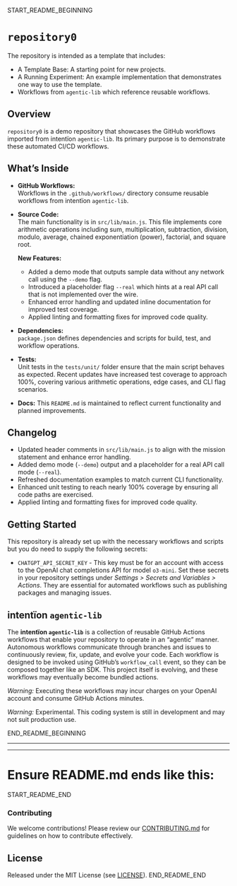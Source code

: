 START_README_BEGINNING
# `repository0`

The repository is intended as a template that includes:
* A Template Base: A starting point for new projects.
* A Running Experiment: An example implementation that demonstrates one way to use the template.
* Workflows from `agentic‑lib` which reference reusable workflows.

## Overview
`repository0` is a demo repository that showcases the GitHub workflows imported from intentïon `agentic‑lib`. Its primary purpose is to demonstrate these automated CI/CD workflows.

## What’s Inside

- **GitHub Workflows:**  
  Workflows in the `.github/workflows/` directory consume reusable workflows from intentïon `agentic‑lib`.

- **Source Code:**  
  The main functionality is in `src/lib/main.js`. This file implements core arithmetic operations including sum, multiplication, subtraction, division, modulo, average, chained exponentiation (power), factorial, and square root.
  
  **New Features:**
  - Added a demo mode that outputs sample data without any network call using the `--demo` flag.
  - Introduced a placeholder flag `--real` which hints at a real API call that is not implemented over the wire.
  - Enhanced error handling and updated inline documentation for improved test coverage.
  - Applied linting and formatting fixes for improved code quality.

- **Dependencies:**  
  `package.json` defines dependencies and scripts for build, test, and workflow operations.

- **Tests:**  
  Unit tests in the `tests/unit/` folder ensure that the main script behaves as expected. Recent updates have increased test coverage to approach 100%, covering various arithmetic operations, edge cases, and CLI flag scenarios.

- **Docs:**
  This `README.md` is maintained to reflect current functionality and planned improvements.

## Changelog
- Updated header comments in `src/lib/main.js` to align with the mission statement and enhance error handling.
- Added demo mode (`--demo`) output and a placeholder for a real API call mode (`--real`).
- Refreshed documentation examples to match current CLI functionality.
- Enhanced unit testing to reach nearly 100% coverage by ensuring all code paths are exercised.
- Applied linting and formatting fixes for improved code quality.

## Getting Started

This repository is already set up with the necessary workflows and scripts but you do need to supply the following secrets:
- `CHATGPT_API_SECRET_KEY` - This key must be for an account with access to the OpenAI chat completions API for model `o3-mini`.
  Set these secrets in your repository settings under *Settings > Secrets and Variables > Actions*. They are essential for automated workflows such as publishing packages and managing issues.

## intentïon `agentic-lib`

The **intentïon `agentic-lib`** is a collection of reusable GitHub Actions workflows that enable your repository to operate in an “agentic” manner. Autonomous workflows communicate through branches and issues to continuously review, fix, update, and evolve your code. Each workflow is designed to be invoked using GitHub’s `workflow_call` event, so they can be composed together like an SDK. This project itself is evolving, and these workflows may eventually become bundled actions.

*Warning:* Executing these workflows may incur charges on your OpenAI account and consume GitHub Actions minutes.

*Warning:* Experimental. This coding system is still in development and may not suit production use.

END_README_BEGINNING

---
---

# Ensure README.md ends like this:

START_README_END
### Contributing

We welcome contributions! Please review our [CONTRIBUTING.md](./CONTRIBUTING.md) for guidelines on how to contribute effectively.

## License

Released under the MIT License (see [LICENSE](./LICENSE)).
END_README_END